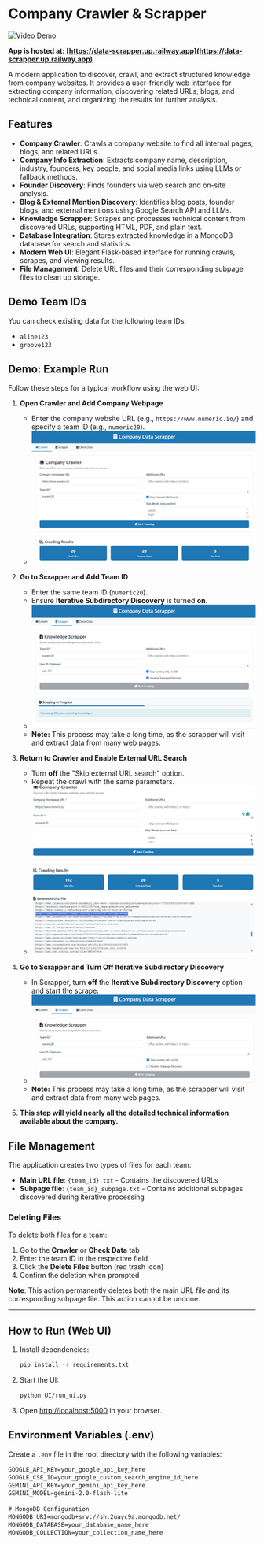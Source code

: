 # Company Crawler & Scrapper

[![Video Demo](https://img.shields.io/badge/Watch%20Demo-YouTube-red?logo=youtube)](https://youtu.be/o__WmIZd0x8)

**App is hosted at: [https://data-scrapper.up.railway.app](https://data-scrapper.up.railway.app)**

A modern application to discover, crawl, and extract structured knowledge from company websites. It provides a user-friendly web interface for extracting company information, discovering related URLs, blogs, and technical content, and organizing the results for further analysis.

## Features

- **Company Crawler**: Crawls a company website to find all internal pages, blogs, and related URLs.
- **Company Info Extraction**: Extracts company name, description, industry, founders, key people, and social media links using LLMs or fallback methods.
- **Founder Discovery**: Finds founders via web search and on-site analysis.
- **Blog & External Mention Discovery**: Identifies blog posts, founder blogs, and external mentions using Google Search API and LLMs.
- **Knowledge Scrapper**: Scrapes and processes technical content from discovered URLs, supporting HTML, PDF, and plain text.
- **Database Integration**: Stores extracted knowledge in a MongoDB database for search and statistics.
- **Modern Web UI**: Elegant Flask-based interface for running crawls, scrapes, and viewing results.
- **File Management**: Delete URL files and their corresponding subpage files to clean up storage.

## Demo Team IDs

You can check existing data for the following team IDs:

- `aline123`
- `groove123`


## Demo: Example Run

Follow these steps for a typical workflow using the web UI:

1. **Open Crawler and Add Company Webpage**

   - Enter the company website URL (e.g., `https://www.numeric.io/`) and specify a team ID (e.g., `numeric20`).
   - ![Step 1: Add company webpage in Crawler](demo/1.png)
2. **Go to Scrapper and Add Team ID**

   - Enter the same team ID (`numeric20`).
   - Ensure **Iterative Subdirectory Discovery** is turned **on**.
   - ![Step 2: Add team ID in Scrapper and enable Iterative Subdirectory Discovery](demo/2.png)
   - **Note:** This process may take a long time, as the scrapper will visit and extract data from many web pages.

3. **Return to Crawler and Enable External URL Search**

   - Turn **off** the "Skip external URL search" option.
   - Repeat the crawl with the same parameters.
   - ![Step 3: Turn off skip external url search in Crawler](demo/3.png)
4. **Go to Scrapper and Turn Off Iterative Subdirectory Discovery**

   - In Scrapper, turn **off** the **Iterative Subdirectory Discovery** option and start the scrape.
   - ![Step 4: Turn off Iterative Subdirectory Discovery in Scrapper and start](demo/4.png)
   - **Note:** This process may take a long time, as the scrapper will visit and extract data from many web pages.
   
5. **This step will yield nearly all the detailed technical information available about the company.**

## File Management

The application creates two types of files for each team:
- **Main URL file**: `{team_id}.txt` - Contains the discovered URLs
- **Subpage file**: `{team_id}_subpage.txt` - Contains additional subpages discovered during iterative processing

### Deleting Files

To delete both files for a team:
1. Go to the **Crawler** or **Check Data** tab
2. Enter the team ID in the respective field
3. Click the **Delete Files** button (red trash icon)
4. Confirm the deletion when prompted

**Note**: This action permanently deletes both the main URL file and its corresponding subpage file. This action cannot be undone.

---

## How to Run (Web UI)

1. Install dependencies:
   ```bash
   pip install -r requirements.txt
   ```
2. Start the UI:
   ```bash
   python UI/run_ui.py
   ```
3. Open [http://localhost:5000](http://localhost:5000) in your browser.


## Environment Variables (.env)

Create a `.env` file in the root directory with the following variables:

```env
GOOGLE_API_KEY=your_google_api_key_here
GOOGLE_CSE_ID=your_google_custom_search_engine_id_here
GEMINI_API_KEY=your_gemini_api_key_here
GEMINI_MODEL=gemini-2.0-flash-lite

# MongoDB Configuration
MONGODB_URI=mongodb+srv://sh.2uayc9a.mongodb.net/
MONGODB_DATABASE=your_database_name_here
MONGODB_COLLECTION=your_collection_name_here
```
